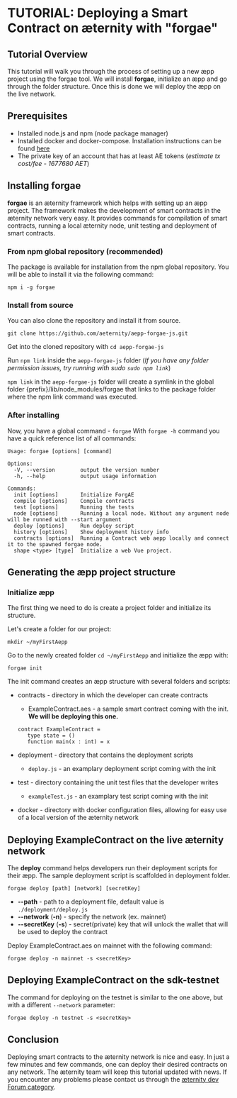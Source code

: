 # TUTORIAL: Deploying a Smart Contract on æternity with "forgae"
## Tutorial Overview
This tutorial will walk you through the process of setting up a new æpp project using the forgae tool. We will install **forgae**, initialize an æpp and go through the folder structure. Once this is done we will deploy the æpp on the live network.
## Prerequisites
- Installed node.js and npm (node package manager)
- Installed docker and docker-compose. Installation instructions can be found [here](https://docs.docker.com/compose/install/)
- The private key of an account that has at least AE tokens (*estimate tx cost/fee - 1677680 AET*)
## Installing forgae
**forgae** is an æternity framework which helps with setting up an æpp project. The framework makes the development of smart contracts in the æternity network very easy. It provides commands for compilation of smart contracts, running a local æternity node, unit testing and deployment of smart contracts.

### From npm global repository (recommended)

The package is available for installation from the npm global repository. You will be able to install it via the following command:
```
npm i -g forgae
```

### Install from source

You can also clone the repository and install it from source.
```
git clone https://github.com/aeternity/aepp-forgae-js.git
```
Get into the cloned repository with  ```cd aepp-forgae-js```

Run ```npm link``` inside the ```aepp-forgae-js``` folder (*If you have any folder permission issues, try running with sudo ```sudo npm link```*)

```npm link``` in the ```aepp-forgae-js``` folder will create a symlink in the global folder {prefix}/lib/node_modules/forgae that links to the package folder where the npm link command was executed.

### After installing
Now, you have a global command - ```forgae```
With ```forgae -h``` command you have a quick reference list of all commands:

```
Usage: forgae [options] [command]

Options:
  -V, --version        output the version number
  -h, --help           output usage information

Commands:
  init [options]       Initialize ForgAE
  compile [options]    Compile contracts
  test [options]       Running the tests
  node [options]       Running a local node. Without any argument node will be runned with --start argument
  deploy [options]     Run deploy script
  history [options]    Show deployment history info
  contracts [options]  Running a Contract web aepp locally and connect it to the spawned forgae node.
  shape <type> [type]  Initialize a web Vue project.
```

## Generating the æpp project structure
### Initialize æpp

The first thing we need to do is create a project folder and initialize its structure.

Let's create a folder for our project:
```
mkdir ~/myFirstAepp
```

Go to the newly created folder ```cd ~/myFirstAepp``` and initialize the æpp with:
```
forgae init
```
The init command creates an æpp structure with several folders and scripts:

- contracts - directory in which the developer can create contracts
    - ExampleContract.aes -  a sample smart contract coming with the init. **We will be deploying this one.**
    ```
    contract ExampleContract =
       type state = ()
       function main(x : int) = x 
    ```
- deployment - directory that contains the deployment scripts
    - `deploy.js` - an examplary deployment script coming with the init
    
- test - directory containing the unit test files that the developer writes
    - `exampleTest.js` - an examplary test script coming with the init
    
- docker - directory with docker configuration files, allowing for easy use of a local version of the æternity network

## Deploying ExampleContract on the live æternity network
The **deploy** command helps developers run their deployment scripts for their æpp. The sample deployment script is scaffolded in deployment folder.
```
forgae deploy [path] [network] [secretKey]
```
- **--path** - path to a deployment file, default value is ```./deployment/deploy.js```
- **--network** (**-n**) - specify the network (ex. mainnet)
- **--secretKey** (**-s**) - secret(private) key that will unlock the wallet that will be used to deploy the contract

Deploy ExampleContract.aes on mainnet with the following command: 
```
forgae deploy -n mainnet -s <secretKey>
```

## Deploying ExampleContract on the sdk-testnet
The command for deploying on the testnet is similar to the one above, but with a different ```--network``` parameter:
```
forgae deploy -n testnet -s <secretKey>
```

## Conclusion
Deploying smart contracts to the æternity network is nice and easy. In just a few minutes and few commands, one can deploy their desired contracts on any network. The æternity team will keep this tutorial updated with news. If you encounter any problems please contact us through the [æternity dev Forum category](https://forum.aeternity.com/c/development).
